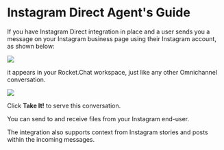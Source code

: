 # Instagram Direct Agent's Guide

If you have Instagram Direct integration in place and a user sends you a message on your Instagram business page using their Instagram account, as shown below:

![](<../../../../../.gitbook/assets/2021-12-31\_20-27-38 (1) (1) (1) (1) (1) (1) (2).png>)

it appears in your Rocket.Chat workspace, just like any other Omnichannel conversation.

![](../../../../../.gitbook/assets/2021-12-31\_20-30-41.png)

Click **Take It!** to serve this conversation.

You can send to and receive files from your Instagram end-user.

The integration also supports context from Instagram stories and posts within the incoming messages.
